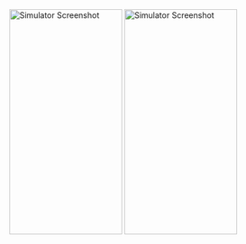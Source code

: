 <img src="https://github.com/Mukund-Vaghasiya13/RockPaperScissors/assets/115715969/fd198b51-76bb-4262-9644-4019b734d902" alt="Simulator Screenshot" height="400" width="200">
<img src="https://github.com/Mukund-Vaghasiya13/RockPaperScissors/assets/115715969/e89d0c47-5335-4f15-8f32-e4301189e4a0" alt="Simulator Screenshot" height="400" width="200">
